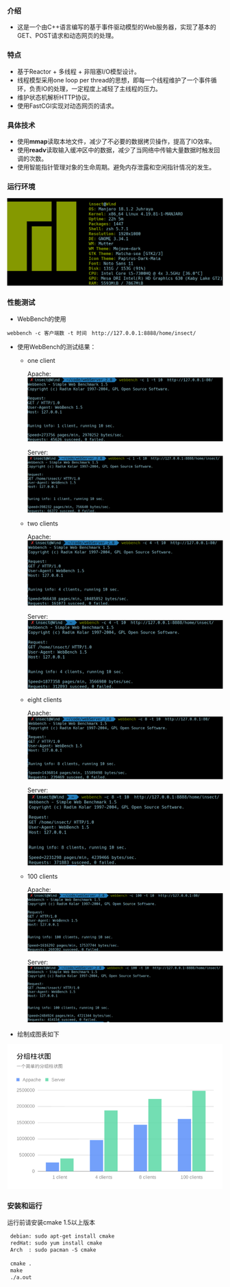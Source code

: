 ### 介绍
 - 这是一个由C++语言编写的基于事件驱动模型的Web服务器，实现了基本的GET、POST请求和动态网页的处理。
 
### 特点
 - 基于Reactor + 多线程 + 非阻塞I/O模型设计。
 - 线程模型采用one loop per thread的思想，即每一个线程维护了一个事件循环，负责IO的处理，一定程度上减轻了主线程的压力。
 - 维护状态机解析HTTP协议。
 - 使用FastCGI实现对动态网页的请求。
 
### 具体技术
 - 使用**mmap**读取本地文件，减少了不必要的数据拷贝操作，提高了IO效率。
 - 使用**readv**读取输入缓冲区中的数据，减少了当网络中传输大量数据时触发回调的次数。
 - 使用智能指针管理对象的生命周期。避免内存泄露和空闲指针情况的发生。

### 运行环境
 ![](https://github.com/CXinsect/webServer/blob/master/images/hardware.png)
### 性能测试
 - WebBench的使用
 ```
 webbench -c 客户端数 -t 时间　http://127.0.0.1:8888/home/insect/
 ```
 - 使用WebBench的测试结果：
   - one client
   
       Apache: 
       ![](https://github.com/CXinsect/webServer/blob/master/images/appache1c10.png)
       
       Server:
       ![](https://github.com/CXinsect/webServer/blob/master/images/server1c10.png)
   
   - two clients
   
      Apache:
      ![](https://github.com/CXinsect/webServer/blob/master/images/appache4c10.png)
    
      Server:
      ![](https://github.com/CXinsect/webServer/blob/master/images/server4c10.png)
   
   - eight clients
   
      Apache:
      ![](https://github.com/CXinsect/webServer/blob/master/images/appache100c10.png)
      
      Server:
      ![](https://github.com/CXinsect/webServer/blob/master/images/server8c10.png)
    
   - 100 clients
   
      Apache:
      ![](https://github.com/CXinsect/webServer/blob/master/images/http100c10.png)
    
      Server:
      ![](https://github.com/CXinsect/webServer/blob/master/images/server100c10.png)
   
- 绘制成图表如下
 
 ![](https://github.com/CXinsect/webServer/blob/master/images/servercompare.png)
 
### 安装和运行
 运行前请安装cmake 1.5以上版本
 ```
  debian: sudo apt-get install cmake
  redHat: sudo yum install cmake
  Arch  : sudo pacman -S cmake
 
  cmake .
  make
  ./a.out
 ```
 
 
